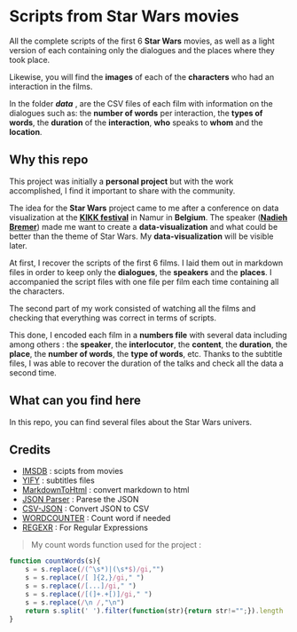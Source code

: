 # Scripts from Star Wars movies

All the complete scripts of the first 6 **Star Wars** movies, as well as a light version of each containing only the dialogues and the places where they took place.

Likewise, you will find the **images** of each of the **characters** who had an interaction in the films.

In the folder ***data*** , are the CSV files of each film with information on the dialogues such as: the **number of words** per interaction, the **types of words**, the **duration** of the **interaction**, **who** speaks to **whom** and the **location**.

## Why this repo

This project was initially a **personal project** but with the work accomplished, I find it important to share with the community.

The idea for the **Star Wars** project came to me after a conference on data visualization at the **[KIKK festival](http://kikk.be/)** in Namur in **Belgium**. The speaker (**[Nadieh Bremer](https://www.visualcinnamon.com/)**) made me want to create a **data-visualization** and what could be better than the theme of Star Wars. My **data-visualization** will be visible later.

At first, I recover the scripts of the first 6 films.
I laid them out in markdown files in order to keep only the **dialogues**, the **speakers** and the **places**. I accompanied the script files with one file per film each time containing all the characters.

The second part of my work consisted of watching all the films and checking that everything was correct in terms of scripts.

This done, I encoded each film in a **numbers file** with several data including among others : the **speaker**, the **interlocutor**, the **content**, the **duration**, the **place**, the **number of words**, the **type of words**, etc. Thanks to the subtitle files, I was able to recover the duration of the talks and check all the data a second time.

## What can you find here

In this repo, you can find several files about the Star Wars univers.

## Credits

* [IMSDB](https://www.imsdb.com/) : scipts from movies
* [YIFY](https://yts-subs.com/) : subtitles files
* [MarkdownToHtml](https://markdowntohtml.com/) : convert markdown to html
* [JSON Parser](http://json.parser.online.fr/) : Parese the JSON
* [CSV-JSON](https://www.csvjson.com/json2csv) : Convert JSON to CSV
* [WORDCOUNTER](https://wordcounter.net/) : Count word if needed
* [REGEXR](https://regexr.com/) : For Regular Expressions

> My count words function used for the project :

```javascript
function countWords(s){
    s = s.replace(/(^\s*)|(\s*$)/gi,"")
    s = s.replace(/[ ]{2,}/gi," ")
    s = s.replace(/[...]/gi," ")
    s = s.replace(/[(]+.+[)]/gi," ")
    s = s.replace(/\n /,"\n")
    return s.split(' ').filter(function(str){return str!="";}).length
}
```
